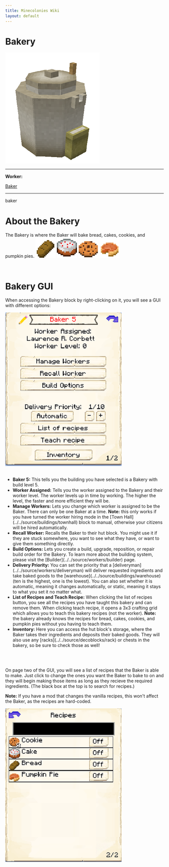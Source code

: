 ```yaml
---
title: Minecolonies Wiki
layout: default
---
```

# Bakery

<div class="infobox box text-center">
    <img src="../../assets/images/buildings/bakery.png" alt="Bakery" />
    <hr />
    <div class="row section-text text-left">
        <div class="col">
        <p><strong>Worker:</strong></p>
        </div>
        <div class="col">
        <p><a href="../workers/baker">Baker</a></p>
        </div>
    </div>
    <hr />
    <recipe>baker</recipe>
</div>

# About the Bakery

The Bakery is where the Baker will bake bread, cakes, cookies, and pumpkin pies.
<img src="../../assets/images/icons/minecraft/bread.png" class="img-fluid mx-auto" alt="Bread">
<img src="../../assets/images/icons/minecraft/cake.png" class="img-fluid mx-auto" alt="Cake">
<img src="../../assets/images/icons/minecraft/cookie.png" class="img-fluid mx-auto" alt="Cookie">
<img src="../../assets/images/icons/minecraft/pumpkin_pie.png" class="img-fluid mx-auto" alt="Bread">

<br>

# Bakery GUI

When accessing the Bakery block by right-clicking on it, you will see a GUI with different options:

<div class="row">
  <div class="col-sm-12 col-md">
    <img src="../../assets/images/gui/bakerygui1.png" class="img-fluid mx-auto" alt="Baker GUI">
  </div>
  <div class="col-sm-12 col-md">
    <br>
    <ul>
      <li><strong>Baker 5:</strong> This tells you the building you have selected is a Bakery with build level 5.</li>
      <li><strong>Worker Assigned:</strong> Tells you the worker assigned to the Bakery and their worker level. The worker levels up in time by working. The higher the level, the faster and more efficient they will be.</li>
      <li><strong>Manage Workers:</strong> Lets you change which worker is assigned to be the Baker. There can only be one Baker at a time. <b>Note:</b> this only works if you have turned the worker hiring mode in the [Town Hall](../../source/buildings/townhall) block to manual, otherwise your citizens will be hired automatically.</li>
      <li><strong>Recall Worker:</strong> Recalls the Baker to their hut block. You might use it if they are stuck somewhere, you want to see what they have, or want to give them something directly.</li>
      <li><strong>Build Options:</strong> Lets you create a build, upgrade, reposition, or repair build order for the Bakery. To learn more about the building system, please visit the [Builder](../../source/workers/builder) page.</li>
      <li><strong>Delivery Priority:</strong> You can set the priority that a [deliveryman](../../source/workers/deliveryman) will deliver requested ingredients and take baked goods to the [warehouse](../../source/buildings/warehouse) (ten is the highest, one is the lowest). You can also set whether it is automatic, meaning it changes automatically, or static, meaning it stays to what you set it no matter what.</li>
      <li><strong>List of Recipes and Teach Recipe:</strong> When clicking the list of recipes button, you see all the recipes you have taught this bakery and can remove them. When clicking teach recipe, it opens a 3x3 crafting grid which allows you to teach this bakery recipes (not the worker). <b>Note:</b> the bakery already knows the recipes for bread, cakes, cookies, and pumpkin pies without you having to teach them.</li>
      <li><strong>Inventory:</strong> Here you can access the hut block's storage, where the Baker takes their ingredients and deposits their baked goods. They will also use any [racks](../../source/decoblocks/rack) or chests in the bakery, so be sure to check those as well!</li>
    </ul>
  </div>
</div>
<br> <br>

On page two of the GUI, you will see a list of recipes that the Baker is able to make. Just click to change the ones you want the Baker to bake to on and they will begin making those items as long as they recieve the required ingredients. (The black box at the top is to search for recipes.)

**Note:** If you have a mod that changes the vanilla recipes, this won't affect the Baker, as the recipes are hard-coded.
 
 <img src="../../assets/images/gui/bakerygui2.png" alt="Baker GUI Page 2" />
